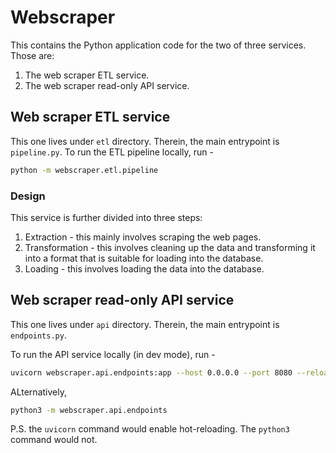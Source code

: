 # Webscraper

This contains the Python application code for the two of three services. Those are:
1. The web scraper ETL service.
2. The web scraper read-only API service.

## Web scraper ETL service

This one lives under `etl` directory. Therein, the main entrypoint is `pipeline.py`. 
To run the ETL pipeline locally, run -

```bash
python -m webscraper.etl.pipeline
```

### Design

This service is further divided into three steps:
1. Extraction - this mainly involves scraping the web pages.
2. Transformation - this involves cleaning up the data and transforming it into a format that is suitable for loading into the database.
3. Loading - this involves loading the data into the database.


## Web scraper read-only API service

This one lives under `api` directory. Therein, the main entrypoint is `endpoints.py`.

To run the API service locally (in dev mode), run - 

```bash
uvicorn webscraper.api.endpoints:app --host 0.0.0.0 --port 8080 --reload
```

ALternatively,

```bash
python3 -m webscraper.api.endpoints
```

P.S. the `uvicorn` command would enable hot-reloading. The `python3` command would not. 